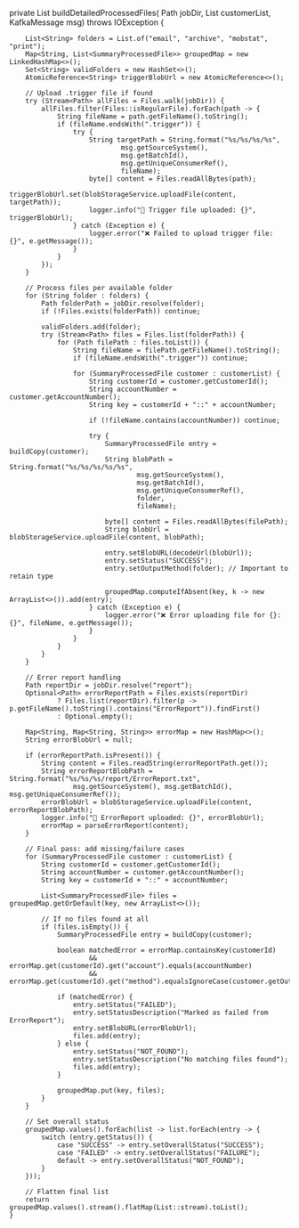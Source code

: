  private List<SummaryProcessedFile> buildDetailedProcessedFiles(
            Path jobDir,
            List<SummaryProcessedFile> customerList,
            KafkaMessage msg) throws IOException {

        List<String> folders = List.of("email", "archive", "mobstat", "print");
        Map<String, List<SummaryProcessedFile>> groupedMap = new LinkedHashMap<>();
        Set<String> validFolders = new HashSet<>();
        AtomicReference<String> triggerBlobUrl = new AtomicReference<>();

        // Upload .trigger file if found
        try (Stream<Path> allFiles = Files.walk(jobDir)) {
            allFiles.filter(Files::isRegularFile).forEach(path -> {
                String fileName = path.getFileName().toString();
                if (fileName.endsWith(".trigger")) {
                    try {
                        String targetPath = String.format("%s/%s/%s/%s",
                                msg.getSourceSystem(),
                                msg.getBatchId(),
                                msg.getUniqueConsumerRef(),
                                fileName);
                        byte[] content = Files.readAllBytes(path);
                        triggerBlobUrl.set(blobStorageService.uploadFile(content, targetPath));
                        logger.info("📎 Trigger file uploaded: {}", triggerBlobUrl);
                    } catch (Exception e) {
                        logger.error("❌ Failed to upload trigger file: {}", e.getMessage());
                    }
                }
            });
        }

        // Process files per available folder
        for (String folder : folders) {
            Path folderPath = jobDir.resolve(folder);
            if (!Files.exists(folderPath)) continue;

            validFolders.add(folder);
            try (Stream<Path> files = Files.list(folderPath)) {
                for (Path filePath : files.toList()) {
                    String fileName = filePath.getFileName().toString();
                    if (fileName.endsWith(".trigger")) continue;

                    for (SummaryProcessedFile customer : customerList) {
                        String customerId = customer.getCustomerId();
                        String accountNumber = customer.getAccountNumber();
                        String key = customerId + "::" + accountNumber;

                        if (!fileName.contains(accountNumber)) continue;

                        try {
                            SummaryProcessedFile entry = buildCopy(customer);
                            String blobPath = String.format("%s/%s/%s/%s/%s",
                                    msg.getSourceSystem(),
                                    msg.getBatchId(),
                                    msg.getUniqueConsumerRef(),
                                    folder,
                                    fileName);

                            byte[] content = Files.readAllBytes(filePath);
                            String blobUrl = blobStorageService.uploadFile(content, blobPath);

                            entry.setBlobURL(decodeUrl(blobUrl));
                            entry.setStatus("SUCCESS");
                            entry.setOutputMethod(folder); // Important to retain type

                            groupedMap.computeIfAbsent(key, k -> new ArrayList<>()).add(entry);
                        } catch (Exception e) {
                            logger.error("❌ Error uploading file for {}: {}", fileName, e.getMessage());
                        }
                    }
                }
            }
        }

        // Error report handling
        Path reportDir = jobDir.resolve("report");
        Optional<Path> errorReportPath = Files.exists(reportDir)
                ? Files.list(reportDir).filter(p -> p.getFileName().toString().contains("ErrorReport")).findFirst()
                : Optional.empty();

        Map<String, Map<String, String>> errorMap = new HashMap<>();
        String errorBlobUrl = null;

        if (errorReportPath.isPresent()) {
            String content = Files.readString(errorReportPath.get());
            String errorReportBlobPath = String.format("%s/%s/%s/report/ErrorReport.txt",
                    msg.getSourceSystem(), msg.getBatchId(), msg.getUniqueConsumerRef());
            errorBlobUrl = blobStorageService.uploadFile(content, errorReportBlobPath);
            logger.info("📄 ErrorReport uploaded: {}", errorBlobUrl);
            errorMap = parseErrorReport(content);
        }

        // Final pass: add missing/failure cases
        for (SummaryProcessedFile customer : customerList) {
            String customerId = customer.getCustomerId();
            String accountNumber = customer.getAccountNumber();
            String key = customerId + "::" + accountNumber;

            List<SummaryProcessedFile> files = groupedMap.getOrDefault(key, new ArrayList<>());

            // If no files found at all
            if (files.isEmpty()) {
                SummaryProcessedFile entry = buildCopy(customer);

                boolean matchedError = errorMap.containsKey(customerId)
                        && errorMap.get(customerId).get("account").equals(accountNumber)
                        && errorMap.get(customerId).get("method").equalsIgnoreCase(customer.getOutputMethod());

                if (matchedError) {
                    entry.setStatus("FAILED");
                    entry.setStatusDescription("Marked as failed from ErrorReport");
                    entry.setBlobURL(errorBlobUrl);
                    files.add(entry);
                } else {
                    entry.setStatus("NOT_FOUND");
                    entry.setStatusDescription("No matching files found");
                    files.add(entry);
                }

                groupedMap.put(key, files);
            }
        }

        // Set overall status
        groupedMap.values().forEach(list -> list.forEach(entry -> {
            switch (entry.getStatus()) {
                case "SUCCESS" -> entry.setOverallStatus("SUCCESS");
                case "FAILED" -> entry.setOverallStatus("FAILURE");
                default -> entry.setOverallStatus("NOT_FOUND");
            }
        }));

        // Flatten final list
        return groupedMap.values().stream().flatMap(List::stream).toList();
    }

